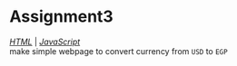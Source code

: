 # Assignment3

*[HTML](./index.html)* | *[JavaScript](./main.js)*  
make simple webpage to convert currency from `USD` to `EGP`
